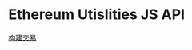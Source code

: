 # Ethereum Utislities JS API 
[构建交易](https://github.com/piouslove/ethers.io/blob/master/ethers.js/%E9%92%B1%E5%8C%85API%20doc.md#sending-complex-transactions)